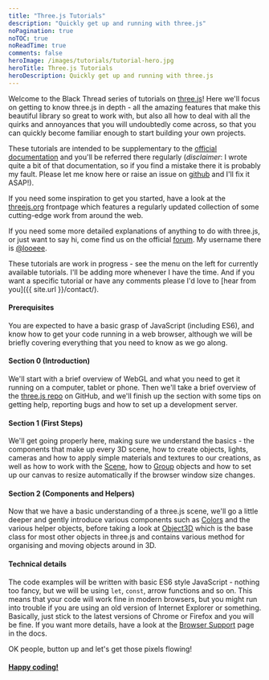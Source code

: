 ```yaml
---
title: "Three.js Tutorials"
description: "Quickly get up and running with three.js"
noPagination: true
noTOC: true
noReadTime: true
comments: false
heroImage: /images/tutorials/tutorial-hero.jpg
heroTitle: Three.js Tutorials
heroDescription: Quickly get up and running with three.js
---
```


Welcome to the Black Thread series of tutorials on [three.js](https://threejs.org/)! Here we'll focus on getting to know three.js in depth - all the amazing features that make this beautiful library so great to work with, but also all how to deal with all the quirks and annoyances that you will undoubtedly come across, so that you can quickly become familiar enough to start building your own projects.

These tutorials are intended to be supplementary to the [official documentation](https://threejs.org/docs/) and you'll be referred there regularly (_disclaimer_: I wrote quite a bit of that documentation, so if you find a mistake there it is probably my fault. Please let me know here or raise an issue on [github](https://github.com/mrdoob/three.js/issues/) and I'll fix it ASAP!).

If you need some inspiration to get you started, have a look at the [threejs.org](https://threejs.org/) frontpage which features a regularly updated collection of some cutting-edge work from around the web.

If you need some more detailed explanations of anything to do with three.js, or just want to say hi, come find us on the official [forum](https://discourse.threejs.org/). My username there is [@looeee](https://discourse.threejs.org/u/looeee/).

These tutorials are work in progress - see the menu on the left for currently available tutorials. I'll be adding more whenever I have the time. And if you want a specific tutorial or have any comments please I'd love to [hear from you]({{ site.url }}/contact/).

#### Prerequisites

You are expected to have a basic grasp of JavaScript (including ES6), and know how to get your code running in a web browser, although we will be briefly covering everything that you need to know as we go along.

#### Section 0 (Introduction)

We'll start with a brief overview of WebGL and what you need to get it running on a computer, tablet or phone. Then we'll take a brief overview of the [three.js repo](https://github.com/mrdoob/three.js) on GitHub, and we'll finish up the section with some tips on getting help, reporting bugs and how to set up a development server.

#### Section 1 (First Steps)

We'll get going properly here, making sure we understand the basics - the components that make up every 3D scene, how to create objects, lights, cameras and how to apply simple materials and textures to our creations, as well as how to work with the [Scene](https://threejs.org/docs/#api/scenes/Scene), how to [Group](https://threejs.org/docs/#api/objects/Group) objects and how to set up our canvas to resize automatically if the browser window size changes.

#### Section 2 (Components and Helpers)

Now that we have a basic understanding of a three.js scene, we'll go a little deeper and gently introduce various components such as [Colors](https://threejs.org/docs/#api/math/Color) and the various helper objects, before taking a look at [Object3D](https://threejs.org/docs/#api/core/Object3D) which is the base class for most other objects in three.js and contains various method for organising and moving objects around in 3D.

#### Technical details

The code examples will be written with basic ES6 style JavaScript - nothing too fancy, but we will be using `let`, `const`, arrow functions and so on. This means that your code will work fine in modern browsers, but you might run into trouble if you are using an old version of Internet Explorer or something. Basically, just stick to the latest versions of Chrome or Firefox and you will be fine. If you want more details, have a look at the [Browser Support](https://threejs.org/docs/#manual/introduction/Browser-support) page in the docs.

OK people, button up and let's get those pixels flowing!

#### [Happy coding!](/tutorials/0-0-requirements/)
